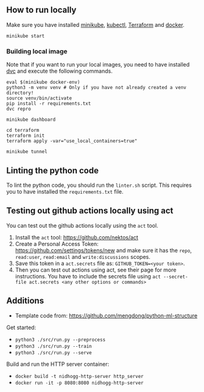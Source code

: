 
## How to run locally
Make sure you have installed [minikube](https://minikube.sigs.k8s.io/docs/start/), [kubectl](https://kubernetes.io/docs/tasks/tools/install-kubectl/), [Terraform](https://learn.hashicorp.com/tutorials/terraform/install-cli) and [docker](https://www.docker.com/).

```
minikube start
```

### Building local image
Note that if you want to run your local images, you need to have installed [dvc](https://dvc.org/) and execute the following commands.
```
eval $(minikube docker-env)
python3 -m venv venv # Only if you have not already created a venv directory!
source venv/bin/activate
pip install -r requirements.txt
dvc repro
```

```
minikube dashboard
```

```
cd terraform
terraform init
terraform apply -var="use_local_containers=true"
```

```
minikube tunnel
```

## Linting the python code
To lint the python code, you should run the `linter.sh` script.
This requires you to have installed the `requirements.txt` file.

## Testing out github actions locally using act
You can test out the github actions locally using the `act` tool.
1. Install the `act` tool: https://github.com/nektos/act
2. Create a Personal Access Token: https://github.com/settings/tokens/new and make sure it has the `repo`, `read:user`, `read:email` and `write:discussions` scopes.
3. Save this token in a `act.secrets` file as: `GITHUB_TOKEN=<your token>`.
4. Then you can test out actions using act, see their page for more instructions.
   You have to include the secrets file using `act --secret-file act.secrets <any other options or commands>`

## Additions

- Template code from: https://github.com/mengdong/python-ml-structure

Get started:
- `python3 ./src/run.py --preprocess`
- `python3 ./src/run.py --train`
- `python3 ./src/run.py --serve`

Build and run the HTTP server container:
- `docker build -t nidhogg-http-server http_server`
- `docker run -it -p 8080:8080 nidhogg-http-server`
